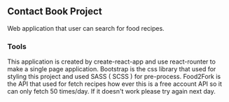 ## Contact Book Project

Web application that user can search for food recipes.

### Tools

This application is created by create-react-app and use react-rounter to make a single page application.
Bootstrap is the css library that used for styling this project and used SASS ( SCSS ) for pre-process.
Food2Fork is the API that used for fetch recipes how ever this is a free account API so it can only fetch 50 times/day.
If it doesn't work please try again next day.


